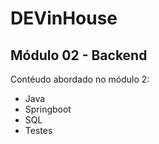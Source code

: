 # DEVinHouse
## Módulo 02 - Backend

Contéudo abordado no módulo 2:
- Java
- Springboot
- SQL
- Testes